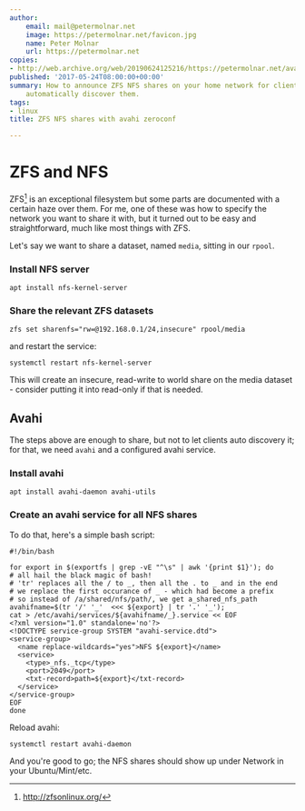 ```yaml
---
author:
    email: mail@petermolnar.net
    image: https://petermolnar.net/favicon.jpg
    name: Peter Molnar
    url: https://petermolnar.net
copies:
- http://web.archive.org/web/20190624125216/https://petermolnar.net/avahi-nfs-zfs/
published: '2017-05-24T08:00:00+00:00'
summary: How to announce ZFS NFS shares on your home network for clients to
    automatically discover them.
tags:
- linux
title: ZFS NFS shares with avahi zeroconf

---
```


# ZFS and NFS

ZFS[^1] is an exceptional filesystem but some parts are documented with
a certain haze over them. For me, one of these was how to specify the
network you want to share it with, but it turned out to be easy and
straightforward, much like most things with ZFS.

Let's say we want to share a dataset, named `media`, sitting in our
`rpool`.

### Install NFS server

``` {.bash}
apt install nfs-kernel-server
```

### Share the relevant ZFS datasets

``` {.bash}
zfs set sharenfs="rw=@192.168.0.1/24,insecure" rpool/media
```

and restart the service:

``` {.bash}
systemctl restart nfs-kernel-server
```

This will create an insecure, read-write to world share on the media
dataset - consider putting it into read-only if that is needed.

## Avahi

The steps above are enough to share, but not to let clients auto
discovery it; for that, we need `avahi` and a configured avahi service.

### Install avahi

``` {.bash}
apt install avahi-daemon avahi-utils
```

### Create an avahi service for all NFS shares

To do that, here's a simple bash script:

``` {.bash}
#!/bin/bash

for export in $(exportfs | grep -vE "^\s" | awk '{print $1}'); do
# all hail the black magic of bash!
# 'tr' replaces all the / to _, then all the . to _ and in the end
# we replace the first occurance of _ - which had become a prefix
# so instead of /a/shared/nfs/path/, we get a_shared_nfs_path
avahifname=$(tr '/' '_'  <<< ${export} | tr '.' '_');
cat > /etc/avahi/services/${avahifname/_}.service << EOF
<?xml version="1.0" standalone='no'?>
<!DOCTYPE service-group SYSTEM "avahi-service.dtd">
<service-group>
  <name replace-wildcards="yes">NFS ${export}</name>
  <service>
    <type>_nfs._tcp</type>
    <port>2049</port>
    <txt-record>path=${export}</txt-record>
  </service>
</service-group>
EOF
done
```

Reload avahi:

``` {.bash}
systemctl restart avahi-daemon
```

And you're good to go; the NFS shares should show up under Network in
your Ubuntu/Mint/etc.

[^1]: <http://zfsonlinux.org/>